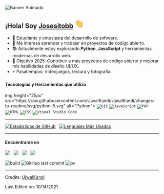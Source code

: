 <!-- Personaliza este archivo README para tu perfil de GitHub -->

![Banner Animado](https://mir-s3-cdn-cf.behance.net/project_modules/max_1200/4ff07986208593.5d9a654e92f36.gif)

<h2 align="left">¡Hola! Soy <a href="https://github.com/Josesitobb" target="_blank" rel="noopener noreferrer">Josesitobb</a> <img src="https://raw.githubusercontent.com/ABSphreak/ABSphreak/master/gifs/Hi.gif" height="30" /></h2>

- 🌟 Estudiante y entusiasta del desarrollo de software.
- 🚀 Me interesa aprender y trabajar en proyectos de código abierto.
- 📚 Actualmente estoy explorando **Python**, **JavaScript** y herramientas modernas de desarrollo web.
- 🎯 Objetivo 2025: Contribuir a más proyectos de código abierto y mejorar mis habilidades de diseño UI/UX.
- ⚡ Pasatiempos: Videojuegos, lectura y fotografía.

#### Tecnologías y Herramientas que utilizo
<p>
  img height="25px" src="https://raw.githubusercontent.com/UjwalKandi/UjwalKandi/changes-to-readme/svg/python-5.svg" alt="Python">
  <code><img height="25px" src="https://raw.githubusercontent.com/UjwalKandi/UjwalKandi/changes-to-readme/svg/git-icon.svg" alt="Git"></code>
  <code><img height="25px" src="https://raw.githubusercontent.com/UjwalKandi/UjwalKandi/changes-to-readme/svg/javascript.svg" alt="JavaScript"></code>
  <code><img height="25px" src="https://cdn.jsdelivr.net/gh/devicons/devicon/icons/php/php-original.svg" alt="PHP"></code>
  <code><img height="25px" src="https://raw.githubusercontent.com/UjwalKandi/UjwalKandi/changes-to-readme/svg/html-5.svg" alt="HTML"></code>
  <code><img height="25px" src="https://raw.githubusercontent.com/UjwalKandi/UjwalKandi/changes-to-readme/svg/css-3.svg" alt="CSS"></code>
  <code><img height="25px" src="https://raw.githubusercontent.com/UjwalKandi/UjwalKandi/changes-to-readme/svg/visual-studio-code-1.svg" alt="Visual Studio Code"></code>
</p>

---

[![Estadísticas de GitHub](https://github-readme-stats.vercel.app/api?username=Josesitobb&count_private=true&show_icons=true&theme=radical)](https://github.com/Josesitobb?tab=repositories)&nbsp;&nbsp;
[![Lenguajes Más Usados](https://github-readme-stats.vercel.app/api/top-langs/?username=Josesitobb&layout=compact&langs_count=6&theme=radical)](https://github.com/Josesitobb)

---

#### Encuéntrame en
<p align='left'>
   <a href="https://www.linkedin.com/in/jose-antonio-guerra-diaz-72816630a" target="_blank"><img height="25" src="https://raw.githubusercontent.com/UjwalKandi/UjwalKandi/changes-to-readme/svg/linkedin%20rect.svg"></a>&nbsp;&nbsp;
   <a href="https://twitter.com/Josesitobb" target="_blank"><img height="25" src="https://raw.githubusercontent.com/UjwalKandi/UjwalKandi/changes-to-readme/svg/twitter%20rect.svg"></a>&nbsp;&nbsp;
   <a href="https://instagram.com/Josesitobb" target="_blank"><img height="25" src="https://raw.githubusercontent.com/UjwalKandi/UjwalKandi/changes-to-readme/svg/insta%20rect.svg"></a>&nbsp;&nbsp;
   <a href="https://github.com/Josesitobb" target="_blank"><img height="25" src="https://raw.githubusercontent.com/UjwalKandi/UjwalKandi/changes-to-readme/svg/github%20rect.svg"></a>&nbsp;&nbsp;
</p>


![build](https://github.com/UjwalKandi/UjwalKandi/blob/changes-to-readme/svg/badge.svg)
![GitHub last commit](https://github.com/UjwalKandi/UjwalKandi/blob/master/svg/last%20commit.svg)
![pv](https://pageview.vercel.app/?github_user=UjwalKandi)


-----
Credits: [UjwalKandi](https://github.com/UjwalKandi)

Last Edited on: 10/14/2021
